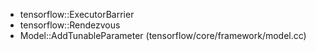 - tensorflow::ExecutorBarrier
- tensorflow::Rendezvous
- Model::AddTunableParameter (tensorflow/core/framework/model.cc)

